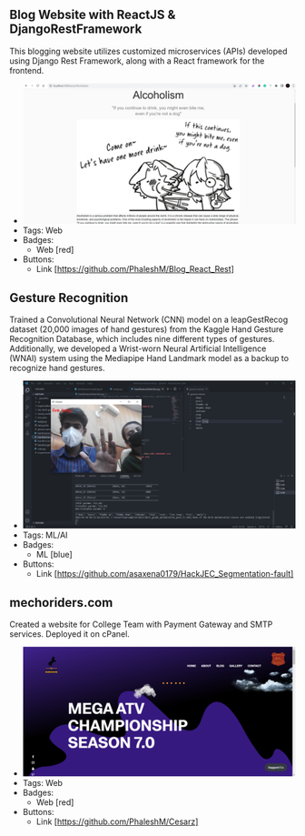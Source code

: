## Blog Website with ReactJS & DjangoRestFramework
This blogging website utilizes customized microservices (APIs) developed using Django Rest Framework, along with a React framework for the frontend.
- ![600x200](../assets/Blog.png)
- Tags: Web
- Badges:
  - Web [red]
- Buttons:
  - Link [https://github.com/PhaleshM/Blog_React_Rest]

## Gesture Recognition
Trained a Convolutional Neural Network (CNN) model on a leapGestRecog dataset (20,000 images of hand gestures) from the Kaggle Hand Gesture Recognition Database, which includes nine different types of gestures. Additionally, we developed a Wrist-worn Neural Artificial Intelligence (WNAI) system using the Mediapipe Hand Landmark model as a backup to recognize hand gestures.
- ![600x200](../assets/Gesture.png)
- Tags: ML/AI
- Badges:
  - ML [blue]
- Buttons:
  - Link [https://github.com/asaxena0179/HackJEC_Segmentation-fault]

## mechoriders.com
Created a website for College Team with Payment Gateway and SMTP services. Deployed it on cPanel.
- ![600x200](../assets/Cesarz.png)
- Tags: Web
- Badges:
  - Web [red]
- Buttons:
  - Link [https://github.com/PhaleshM/Cesarz]